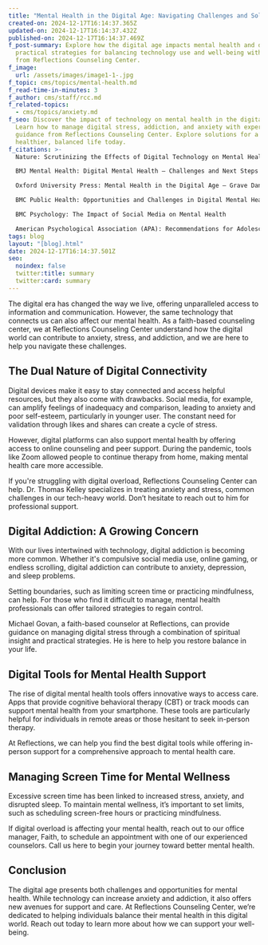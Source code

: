 ```yaml
---
title: "Mental Health in the Digital Age: Navigating Challenges and Solutions"
created-on: 2024-12-17T16:14:37.365Z
updated-on: 2024-12-17T16:14:37.432Z
published-on: 2024-12-17T16:14:37.469Z
f_post-summary: Explore how the digital age impacts mental health and discover
  practical strategies for balancing technology use and well-being with insights
  from Reflections Counseling Center.
f_image:
  url: /assets/images/image1-1-.jpg
f_topic: cms/topics/mental-health.md
f_read-time-in-minutes: 3
f_author: cms/staff/rcc.md
f_related-topics:
  - cms/topics/anxiety.md
f_seo: Discover the impact of technology on mental health in the digital age.
  Learn how to manage digital stress, addiction, and anxiety with expert
  guidance from Reflections Counseling Center. Explore solutions for a
  healthier, balanced life today.
f_citations: >-
  Nature: Scrutinizing the Effects of Digital Technology on Mental Health

  BMJ Mental Health: Digital Mental Health – Challenges and Next Steps

  Oxford University Press: Mental Health in the Digital Age – Grave Dangers, Great Promise

  BMC Public Health: Opportunities and Challenges in Digital Mental Health Systems

  BMC Psychology: The Impact of Social Media on Mental Health

  American Psychological Association (APA): Recommendations for Adolescent Social Media Use
tags: blog
layout: "[blog].html"
date: 2024-12-17T16:14:37.501Z
seo:
  noindex: false
  twitter:title: summary
  twitter:card: summary
---
```

<!--StartFragment-->

The digital era has changed the way we live, offering unparalleled access to information and communication. However, the same technology that connects us can also affect our mental health. As a faith-based counseling center, we at Reflections Counseling Center understand how the digital world can contribute to anxiety, stress, and addiction, and we are here to help you navigate these challenges.

## The Dual Nature of Digital Connectivity

Digital devices make it easy to stay connected and access helpful resources, but they also come with drawbacks. Social media, for example, can amplify feelings of inadequacy and comparison, leading to anxiety and poor self-esteem, particularly in younger user. The constant need for validation through likes and shares can create a cycle of stress.

However, digital platforms can also support mental health by offering access to online counseling and peer support. During the pandemic, tools like Zoom allowed people to continue therapy from home, making mental health care more accessible​.

If you're struggling with digital overload, Reflections Counseling Center can help. Dr. Thomas Kelley specializes in treating anxiety and stress, common challenges in our tech-heavy world. Don’t hesitate to reach out to him for professional support.

## Digital Addiction: A Growing Concern

With our lives intertwined with technology, digital addiction is becoming more common. Whether it's compulsive social media use, online gaming, or endless scrolling, digital addiction can contribute to anxiety, depression, and sleep problems​.

Setting boundaries, such as limiting screen time or practicing mindfulness, can help. For those who find it difficult to manage, mental health professionals can offer tailored strategies to regain control.

Michael Govan, a faith-based counselor at Reflections, can provide guidance on managing digital stress through a combination of spiritual insight and practical strategies. He is here to help you restore balance in your life.

## Digital Tools for Mental Health Support

The rise of digital mental health tools offers innovative ways to access care. Apps that provide cognitive behavioral therapy (CBT) or track moods can support mental health from your smartphone. These tools are particularly helpful for individuals in remote areas or those hesitant to seek in-person therapy​.

At Reflections, we can help you find the best digital tools while offering in-person support for a comprehensive approach to mental health care.

## Managing Screen Time for Mental Wellness

Excessive screen time has been linked to increased stress, anxiety, and disrupted sleep. To maintain mental wellness, it’s important to set limits, such as scheduling screen-free hours or practicing mindfulness​.

If digital overload is affecting your mental health, reach out to our office manager, Faith, to schedule an appointment with one of our experienced counselors. Call us here to begin your journey toward better mental health.

## Conclusion

The digital age presents both challenges and opportunities for mental health. While technology can increase anxiety and addiction, it also offers new avenues for support and care. At Reflections Counseling Center, we’re dedicated to helping individuals balance their mental health in this digital world. Reach out today to learn more about how we can support your well-being.



<!--EndFragment-->